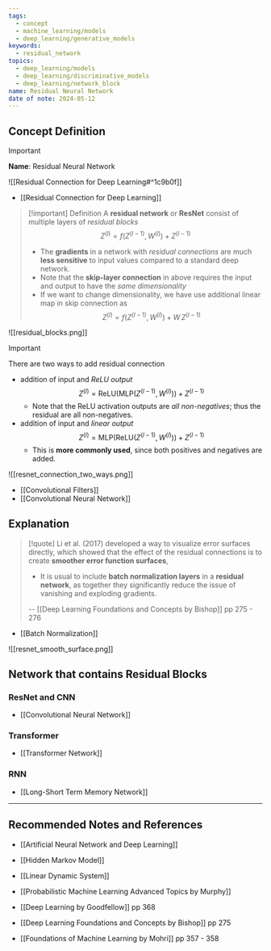 ```yaml
---
tags:
  - concept
  - machine_learning/models
  - deep_learning/generative_models
keywords:
  - residual_network
topics:
  - deep_learning/models
  - deep_learning/discriminative_models
  - deep_learning/network_block
name: Residual Neural Network
date of note: 2024-05-12
---
```


## Concept Definition

>[!important]
>**Name**: Residual Neural Network

![[Residual Connection for Deep Learning#^1c9b0f]]

- [[Residual Connection for Deep Learning]]


>[!important] Definition
>A **residual network** or **ResNet** consist of multiple layers of *residual blocks*
>$$
>Z^{(l)} = f(Z^{(l-1)}, W^{(l)}) + Z^{(l-1)}
>$$
>- The **gradients** in a network with *residual connections* are much **less sensitive** to input values compared to a standard deep network.
>- Note that the **skip-layer connection** in above requires the input and output to have the *same dimensionality*
>- If we want to change dimensionality, we have use additional linear map in skip connection as $$Z^{(l)} = f(Z^{(l-1)}, W^{(l)}) + W\,Z^{(l-1)}$$


![[residual_blocks.png]]

>[!important] 
>There are two ways to add residual connection
>- addition of input and *ReLU output* $$Z^{(l)} = \text{ReLU}\left(\text{MLP}(Z^{(l-1)}, W^{(l)})\right) + Z^{(l-1)}$$
>	- Note that the ReLU activation outputs are *all non-negatives*; thus the residual are all non-negatives.
>- addition of input and *linear output* $$Z^{(l)} = \text{MLP}\left(\text{ReLU}(Z^{(l-1)}, W^{(l)})\right) + Z^{(l-1)}$$
>	- This is **more commonly used**, since both positives and negatives are added.


![[resnet_connection_two_ways.png]]



- [[Convolutional Filters]]
- [[Convolutional Neural Network]]


## Explanation

>[!quote]
>Li et al. (2017) developed a way to visualize error surfaces directly, which showed that the effect of the residual connections is to create **smoother error function surfaces**,
>- It is usual to include **batch normalization layers** in a **residual network**, as together they significantly reduce the issue of vanishing and exploding gradients.
>
>-- [[Deep Learning Foundations and Concepts by Bishop]] pp 275 - 276

- [[Batch Normalization]]

![[resnet_smooth_surface.png]]



## Network that contains Residual Blocks

### ResNet and CNN

- [[Convolutional Neural Network]]

### Transformer

- [[Transformer Network]]

### RNN

- [[Long-Short Term Memory Network]]



-----------
##  Recommended Notes and References


- [[Artificial Neural Network and Deep Learning]]

- [[Hidden Markov Model]]
- [[Linear Dynamic System]]


- [[Probabilistic Machine Learning Advanced Topics by Murphy]]
- [[Deep Learning by Goodfellow]] pp 368
- [[Deep Learning Foundations and Concepts by Bishop]] pp 275
- [[Foundations of Machine Learning by Mohri]] pp 357 - 358
